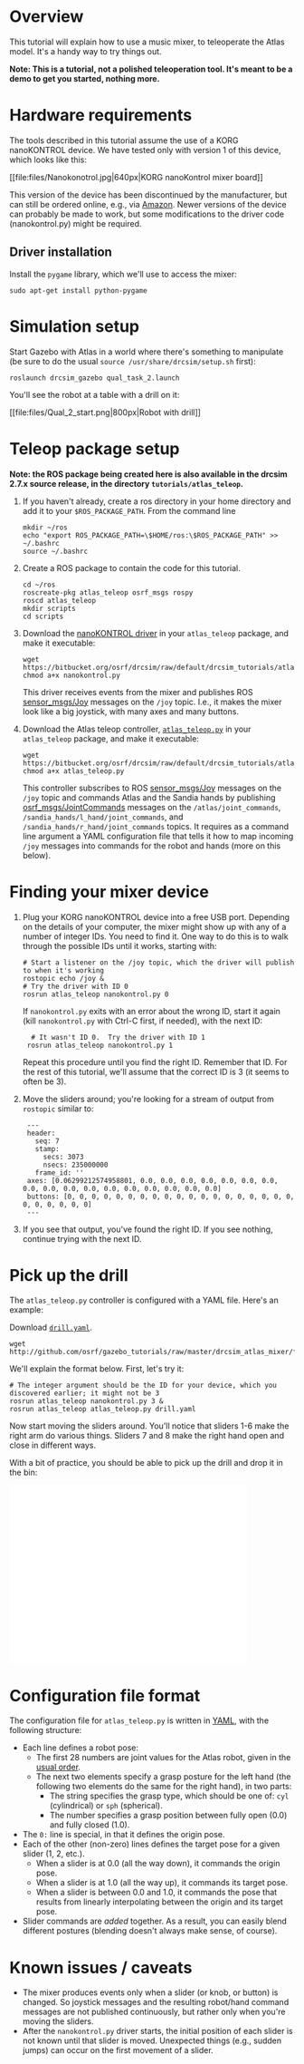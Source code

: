 # Overview

This tutorial will explain how to use a music mixer, to teleoperate the Atlas model.  It's a handy way to try things out.

**Note: This is a tutorial, not a polished teleoperation tool. It's meant to be a demo to get you started, nothing more.**

# Hardware requirements

The tools described in this tutorial assume the use of a KORG nanoKONTROL device. We have tested only with version 1 of this device, which looks like this:

[[file:files/Nanokonotrol.jpg|640px|KORG nanoKontrol mixer board]]

This version of the device has been discontinued by the manufacturer, but can still be ordered online, e.g., via [Amazon](http://www.amazon.com/Korg-nanoKONTROL-USB-Controller-White/dp/B001H2P294).  Newer versions of the device can probably be made to work, but some modifications to the driver code (nanokontrol.py) might be required.

## Driver installation

Install the `pygame` library, which we'll use to access the mixer:

~~~
sudo apt-get install python-pygame
~~~

# Simulation setup

Start Gazebo with Atlas in a world where there's something to manipulate (be sure to do the usual `source /usr/share/drcsim/setup.sh` first):

~~~
roslaunch drcsim_gazebo qual_task_2.launch
~~~

You'll see the robot at a table with a drill on it:

[[file:files/Qual_2_start.png|800px|Robot with drill]]

# Teleop package setup

**Note: the ROS package being created here is also available in the drcsim 2.7.x source release, in the directory `tutorials/atlas_teleop`.**

1. If you haven't already, create a ros directory in your home directory and add it to your `$ROS_PACKAGE_PATH`. From the command line

    ~~~
    mkdir ~/ros
    echo "export ROS_PACKAGE_PATH=\$HOME/ros:\$ROS_PACKAGE_PATH" >> ~/.bashrc
    source ~/.bashrc
    ~~~

1. Create a ROS package to contain the code for this tutorial.

    ~~~
    cd ~/ros
    roscreate-pkg atlas_teleop osrf_msgs rospy
    roscd atlas_teleop
    mkdir scripts
    cd scripts
    ~~~

1. Download the [nanoKONTROL driver](https://bitbucket.org/osrf/drcsim/raw/default/drcsim_tutorials/atlas_teleop/nanokontrol.py) in your `atlas_teleop` package, and make it executable:

    ~~~
    wget https://bitbucket.org/osrf/drcsim/raw/default/drcsim_tutorials/atlas_teleop/nanokontrol.py
    chmod a+x nanokontrol.py
    ~~~

    This driver receives events from the mixer and publishes ROS [sensor_msgs/Joy](http://ros.org/doc/api/sensor_msgs/html/msg/Joy.html) messages on the `/joy` topic.  I.e., it makes the mixer look like a big joystick, with many axes and many buttons.

1. Download the Atlas teleop controller, [`atlas_teleop.py`](https://bitbucket.org/osrf/drcsim/raw/default/drcsim_tutorials/atlas_teleop/atlas_teleop.py) in your `atlas_teleop` package, and make it executable:

    ~~~
    wget https://bitbucket.org/osrf/drcsim/raw/default/drcsim_tutorials/atlas_teleop/atlas_teleop.py
    chmod a+x atlas_teleop.py
    ~~~

    This controller subscribes to ROS [sensor_msgs/Joy](http://ros.org/doc/api/sensor_msgs/html/msg/Joy.html) messages on the `/joy` topic and commands Atlas and the Sandia hands by publishing [osrf_msgs/JointCommands](https://bitbucket.org/osrf/osrf-common/src/default/osrf_msgs/msg/JointCommands.msg) messages on the `/atlas/joint_commands`, `/sandia_hands/l_hand/joint_commands`, and `/sandia_hands/r_hand/joint_commands` topics.  It requires as a command line argument a YAML configuration file that tells it how to map incoming `/joy` messages into commands for the robot and hands (more on this below).

# Finding your mixer device

1. Plug your KORG nanoKONTROL device into a free USB port.  Depending on the details of your computer, the mixer might show up with any of a number of integer IDs.  You need to find it.  One way to do this is to walk through the possible IDs until it works, starting with:

    ~~~
   # Start a listener on the /joy topic, which the driver will publish to when it's working
    rostopic echo /joy &
    # Try the driver with ID 0
    rosrun atlas_teleop nanokontrol.py 0
    ~~~

    If `nanokontrol.py` exits with an error about the wrong ID, start it again (kill `nanokontrol.py` with Ctrl-C first, if needed), with the next ID:

         # It wasn't ID 0.  Try the driver with ID 1
        rosrun atlas_teleop nanokontrol.py 1

    Repeat this procedure until you find the right ID.  Remember that ID.  For the rest of this tutorial, we'll assume that the correct ID is 3 (it seems to often be 3).

1. Move the sliders around; you're looking for a stream of output from `rostopic` similar to:

        ---
        header:
          seq: 7
          stamp:
            secs: 3073
            nsecs: 235000000
          frame_id: ''
        axes: [0.06299212574958801, 0.0, 0.0, 0.0, 0.0, 0.0, 0.0, 0.0, 0.0, 0.0, 0.0, 0.0, 0.0, 0.0, 0.0, 0.0, 0.0, 0.0]
        buttons: [0, 0, 0, 0, 0, 0, 0, 0, 0, 0, 0, 0, 0, 0, 0, 0, 0, 0, 0, 0, 0, 0, 0, 0, 0]
        ---

1. If you see that output, you've found the right ID.  If you see nothing, continue trying with the next ID.

# Pick up the drill

The `atlas_teleop.py` controller is configured with a YAML file.  Here's an example:

<include src='http://github.com/osrf/gazebo_tutorials/raw/master/drcsim_atlas_mixer/files/drill.yaml' />

Download [`drill.yaml`](http://github.com/osrf/gazebo_tutorials/raw/master/drcsim_atlas_mixer/files/drill.yaml).

~~~
wget http://github.com/osrf/gazebo_tutorials/raw/master/drcsim_atlas_mixer/files/drill.yaml
~~~

We'll explain the format below. First, let's try it:

~~~
# The integer argument should be the ID for your device, which you discovered earlier; it might not be 3
rosrun atlas_teleop nanokontrol.py 3 &
rosrun atlas_teleop atlas_teleop.py drill.yaml
~~~

Now start moving the sliders around.  You'll notice that sliders 1-6 make the right arm do various things.  Sliders 7 and 8 make the right hand open and close in different ways.

With a bit of practice, you should be able to pick up the drill and drop it in the bin:

<iframe width="420" height="315" src="//www.youtube.com/embed/ywacltEGnDA" frameborder="0" allowfullscreen></iframe>

# Configuration file format

The configuration file for `atlas_teleop.py` is written in [YAML](http://www.yaml.org/), with the following structure:

* Each line defines a robot pose:
    * The first 28 numbers are joint values for the Atlas robot, given in the [usual order](https://bitbucket.org/osrf/drcsim/raw/default/atlas_msgs/msg/AtlasState.msg).
    * The next two elements specify a grasp posture for the left hand (the following two elements do the same for the right hand), in two parts:
        * The string specifies the grasp type, which should be one of: `cyl` (cylindrical) or `sph` (spherical).
        * The number specifies a grasp position between fully open (0.0) and fully closed (1.0).
* The `0:` line is special, in that it defines the origin pose.
* Each of the other (non-zero) lines defines the target pose for a given slider (1, 2, etc.).
    * When a slider is at 0.0 (all the way down), it commands the origin pose.
    * When a slider is at 1.0 (all the way up), it commands its target pose.
    * When a slider is between 0.0 and 1.0, it commands the pose that results from linearly interpolating between the origin and its target pose.
* Slider commands are *added*  together.  As a result, you can easily blend different postures (blending doesn't always make sense, of course).

# Known issues / caveats

* The mixer produces events only when a slider (or knob, or button) is changed.  So joystick messages and the resulting robot/hand command messages are not published continuously, but rather only when you're moving the sliders.
* After the `nanokontrol.py` driver starts, the initial position of each slider is not known until that slider is moved.  Unexpected things (e.g., sudden jumps) can occur on the first movement of a slider.
